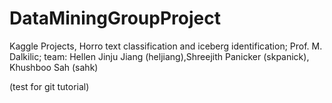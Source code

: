 # DataMiningGroupProject
Kaggle Projects, Horro text classification and iceberg identification; Prof. M. Dalkilic; team:  Hellen Jinju Jiang (heljiang),Shreejith Panicker (skpanick), Khushboo Sah (sahk)

(test for git tutorial)
